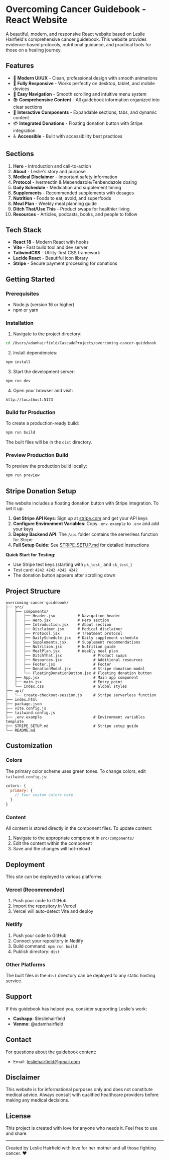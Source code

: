 # Overcoming Cancer Guidebook - React Website

A beautiful, modern, and responsive React website based on Leslie Hairfield's comprehensive cancer guidebook. This website provides evidence-based protocols, nutritional guidance, and practical tools for those on a healing journey.

## Features

- 🎨 **Modern UI/UX** - Clean, professional design with smooth animations
- 📱 **Fully Responsive** - Works perfectly on desktop, tablet, and mobile devices
- 🎯 **Easy Navigation** - Smooth scrolling and intuitive menu system
- 📚 **Comprehensive Content** - All guidebook information organized into clear sections
- 🔄 **Interactive Components** - Expandable sections, tabs, and dynamic content
- 💳 **Integrated Donations** - Floating donation button with Stripe integration
- ♿ **Accessible** - Built with accessibility best practices

## Sections

1. **Hero** - Introduction and call-to-action
2. **About** - Leslie's story and purpose
3. **Medical Disclaimer** - Important safety information
4. **Protocol** - Ivermectin & Mebendazole/Fenbendazole dosing
5. **Daily Schedule** - Medication and supplement timing
6. **Supplements** - Recommended supplements with dosages
7. **Nutrition** - Foods to eat, avoid, and superfoods
8. **Meal Plan** - Weekly meal planning guide
9. **Ditch That/Use This** - Product swaps for healthier living
10. **Resources** - Articles, podcasts, books, and people to follow

## Tech Stack

- **React 18** - Modern React with hooks
- **Vite** - Fast build tool and dev server
- **TailwindCSS** - Utility-first CSS framework
- **Lucide React** - Beautiful icon library
- **Stripe** - Secure payment processing for donations

## Getting Started

### Prerequisites

- Node.js (version 16 or higher)
- npm or yarn

### Installation

1. Navigate to the project directory:
```bash
cd /Users/adamhairfield/CascadeProjects/overcoming-cancer-guidebook
```

2. Install dependencies:
```bash
npm install
```

3. Start the development server:
```bash
npm run dev
```

4. Open your browser and visit:
```
http://localhost:5173
```

### Build for Production

To create a production-ready build:

```bash
npm run build
```

The built files will be in the `dist` directory.

### Preview Production Build

To preview the production build locally:

```bash
npm run preview
```

## Stripe Donation Setup

The website includes a floating donation button with Stripe integration. To set it up:

1. **Get Stripe API Keys**: Sign up at [stripe.com](https://stripe.com) and get your API keys
2. **Configure Environment Variables**: Copy `.env.example` to `.env` and add your keys
3. **Deploy Backend API**: The `/api` folder contains the serverless function for Stripe
4. **Full Setup Guide**: See [STRIPE_SETUP.md](STRIPE_SETUP.md) for detailed instructions

**Quick Start for Testing:**
- Use Stripe test keys (starting with `pk_test_` and `sk_test_`)
- Test card: `4242 4242 4242 4242`
- The donation button appears after scrolling down

## Project Structure

```
overcoming-cancer-guidebook/
├── src/
│   ├── components/
│   │   ├── Header.jsx          # Navigation header
│   │   ├── Hero.jsx            # Hero section
│   │   ├── Introduction.jsx    # About section
│   │   ├── Disclaimer.jsx      # Medical disclaimer
│   │   ├── Protocol.jsx        # Treatment protocol
│   │   ├── DailySchedule.jsx   # Daily supplement schedule
│   │   ├── Supplements.jsx     # Supplement recommendations
│   │   ├── Nutrition.jsx       # Nutrition guide
│   │   ├── MealPlan.jsx        # Weekly meal plan
│   │   ├── DitchThat.jsx              # Product swaps
│   │   ├── Resources.jsx              # Additional resources
│   │   ├── Footer.jsx                 # Footer
│   │   ├── DonationModal.jsx          # Stripe donation modal
│   │   └── FloatingDonationButton.jsx # Floating donation button
│   ├── App.jsx                        # Main app component
│   ├── main.jsx                       # Entry point
│   └── index.css                      # Global styles
├── api/
│   └── create-checkout-session.js     # Stripe serverless function
├── index.html
├── package.json
├── vite.config.js
├── tailwind.config.js
├── .env.example                       # Environment variables template
├── STRIPE_SETUP.md                    # Stripe setup guide
└── README.md
```

## Customization

### Colors

The primary color scheme uses green tones. To change colors, edit `tailwind.config.js`:

```javascript
colors: {
  primary: {
    // Your custom colors here
  }
}
```

### Content

All content is stored directly in the component files. To update content:

1. Navigate to the appropriate component in `src/components/`
2. Edit the content within the component
3. Save and the changes will hot-reload

## Deployment

This site can be deployed to various platforms:

### Vercel (Recommended)

1. Push your code to GitHub
2. Import the repository in Vercel
3. Vercel will auto-detect Vite and deploy

### Netlify

1. Push your code to GitHub
2. Connect your repository in Netlify
3. Build command: `npm run build`
4. Publish directory: `dist`

### Other Platforms

The built files in the `dist` directory can be deployed to any static hosting service.

## Support

If this guidebook has helped you, consider supporting Leslie's work:

- **Cashapp**: $lesliehairfield
- **Venmo**: @adamhairfield

## Contact

For questions about the guidebook content:
- Email: lesliehairfield@gmail.com

## Disclaimer

This website is for informational purposes only and does not constitute medical advice. Always consult with qualified healthcare providers before making any medical decisions.

## License

This project is created with love for anyone who needs it. Feel free to use and share.

---

Created by Leslie Hairfield with love for her mother and all those fighting cancer. ❤️
